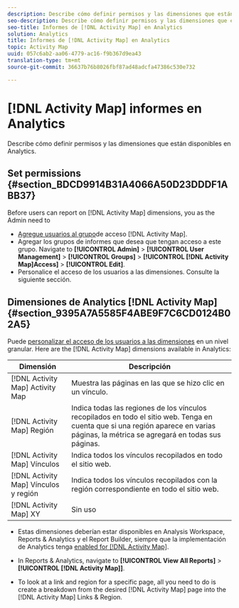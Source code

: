 ```yaml
---
description: Describe cómo definir permisos y las dimensiones que están disponibles en Analytics.
seo-description: Describe cómo definir permisos y las dimensiones que están disponibles en Analytics.
seo-title: Informes de [!DNL Activity Map] en Analytics
solution: Analytics
title: Informes de [!DNL Activity Map] en Analytics
topic: Activity Map
uuid: 057c6ab2-aa06-4779-ac16-f9b367d9ea43
translation-type: tm+mt
source-git-commit: 36637b76b8026fbf87ad48adcfa47386c530e732

---
```



# [!DNL Activity Map] informes en Analytics

Describe cómo definir permisos y las dimensiones que están disponibles en Analytics.

## Set permissions {#section_BDCD9914B31A4066A50D23DDDF1ABB37}

Before users can report on [!DNL Activity Map] dimensions, you as the Admin need to

* [Agregue usuarios al grupo](/help/analyze/activity-map/activitymap-getting-started/activitymap-getting-started-admins/activitymap-enable.md)de acceso [!DNL Activity Map].
* Agregar los grupos de informes que desea que tengan acceso a este grupo. Navigate to **[!UICONTROL Admin]** &gt; **[!UICONTROL User Management]** &gt; **[!UICONTROL Groups]** &gt; **[!UICONTROL [!DNL Activity Map]Access]** &gt; **[!UICONTROL Edit]**.
* Personalice el acceso de los usuarios a las dimensiones. Consulte la siguiente sección.

## Dimensiones de Analytics [!DNL Activity Map]{#section_9395A7A5585F4ABE9F7C6CD0124B02A5}

Puede [personalizar el acceso de los usuarios a las dimensiones](https://marketing.adobe.com/resources/help/en_US/reference/groups-dimensions.html) en un nivel granular. Here are the [!DNL Activity Map] dimensions available in Analytics:

| Dimensión | Descripción |
|---|---|
| [!DNL Activity Map] Activity Map | Muestra las páginas en las que se hizo clic en un vínculo. |
| [!DNL Activity Map] Región | Indica todas las regiones de los vínculos recopilados en todo el sitio web. Tenga en cuenta que si una región aparece en varias páginas, la métrica se agregará en todas sus páginas. |
| [!DNL Activity Map] Vínculos | Indica todos los vínculos recopilados en todo el sitio web. |
| [!DNL Activity Map] Vínculos y región | Indica todos los vínculos recopilados con la región correspondiente en todo el sitio web. |
| [!DNL Activity Map] XY | Sin uso |

* Estas dimensiones deberían estar disponibles en Analysis Workspace, Reports &amp; Analytics y el Report Builder, siempre que la implementación de Analytics tenga [enabled for [!DNL Activity Map]](/help/analyze/activity-map/activitymap-getting-started/activitymap-getting-started-admins/activitymap-enable.md).
* In Reports &amp; Analytics, navigate to **[!UICONTROL View All Reports]** &gt; **[!UICONTROL [!DNL Activity Map]]**.

* To look at a link and region for a specific page, all you need to do is create a breakdown from the desired [!DNL Activity Map] page into the [!DNL Activity Map] Links &amp; Region.

